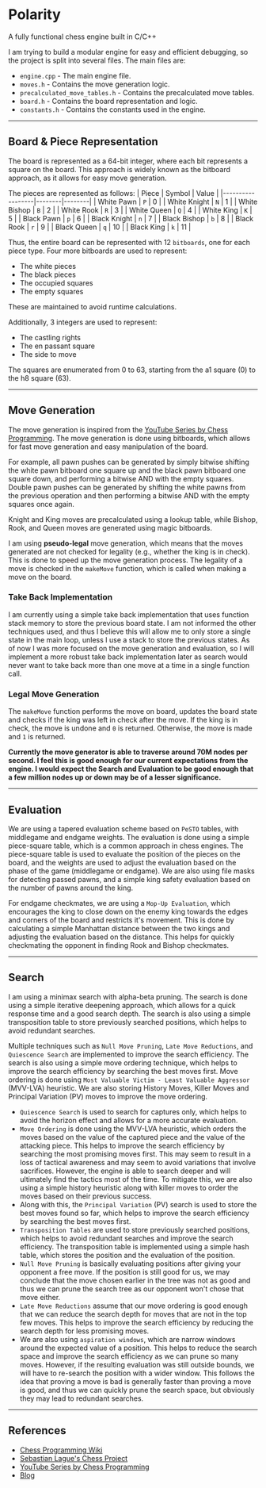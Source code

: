 # Polarity  
A fully functional chess engine built in C/C++

I am trying to build a modular engine for easy and efficient debugging, so the project is split into several files. The main files are:
- `engine.cpp` - The main engine file.
- `moves.h` - Contains the move generation logic.
- `precalculated_move_tables.h` - Contains the precalculated move tables.
- `board.h` - Contains the board representation and logic.
- `constants.h` - Contains the constants used in the engine.

---

## Board & Piece Representation

The board is represented as a 64-bit integer, where each bit represents a square on the board. This approach is widely known as the bitboard approach, as it allows for easy move generation. 

The pieces are represented as follows: 
| Piece           | Symbol | Value |
|------------------|--------|--------|
| White Pawn       | `P`    | 0      |
| White Knight     | `N`    | 1      |
| White Bishop     | `B`    | 2      |
| White Rook       | `R`    | 3      |
| White Queen      | `Q`    | 4      |
| White King       | `K`    | 5      |
| Black Pawn       | `p`    | 6      |
| Black Knight     | `n`    | 7      |
| Black Bishop     | `b`    | 8      |
| Black Rook       | `r`    | 9      |
| Black Queen      | `q`    | 10     |
| Black King       | `k`    | 11     |


Thus, the entire board can be represented with 12 `bitboards`, one for each piece type. Four more bitboards are used to represent:
- The white pieces
- The black pieces
- The occupied squares
- The empty squares  

These are maintained to avoid runtime calculations.

Additionally, 3 integers are used to represent:
- The castling rights
- The en passant square
- The side to move

The squares are enumerated from 0 to 63, starting from the a1 square (0) to the h8 square (63).

---

## Move Generation

The move generation is inspired from the [YouTube Series by Chess Programming](https://www.youtube.com/playlist?list=PLmN0neTso3Jxh8ZIylk74JpwfiWNI76Cs). The move generation is done using bitboards, which allows for fast move generation and easy manipulation of the board.

For example, all pawn pushes can be generated by simply bitwise shifting the white pawn bitboard one square up and the black pawn bitboard one square down, and performing a bitwise AND with the empty squares. Double pawn pushes can be generated by shifting the white pawns from the previous operation and then performing a bitwise AND with the empty squares once again.

Knight and King moves are precalculated using a lookup table, while Bishop, Rook, and Queen moves are generated using magic bitboards.

I am using **pseudo-legal** move generation, which means that the moves generated are not checked for legality (e.g., whether the king is in check). This is done to speed up the move generation process. The legality of a move is checked in the `makeMove` function, which is called when making a move on the board.


### Take Back Implementation

I am currently using a simple take back implementation that uses function stack memory to store the previous board state. I am not informed the other techniques used, and thus I believe this will allow me to only store a single state in the main loop, unless I use a stack to store the previous states. As of now I was more focused on the move generation and evaluation, so I will implement a more robust take back implementation later as search would never want to take back more than one move at a time in a single function call. 

### Legal Move Generation

The `makeMove` function performs the move on board, updates the board state and checks if the king was left in check after the move. If the king is in check, the move is undone and `0` is returned. Otherwise, the move is made and `1` is returned.

**Currently the move generator is able to traverse around 70M nodes per second. I feel this is good enough for our current expectations from the engine. I would expect the Search and Evaluation to be good enough that a few million nodes up or down may be of a lesser significance.**

---
## Evaluation

We are using a tapered evaluation scheme based on `PeSTO` tables, with middlegame and endgame weights. The evaluation is done using a simple piece-square table, which is a common approach in chess engines. The piece-square table is used to evaluate the position of the pieces on the board, and the weights are used to adjust the evaluation based on the phase of the game (middlegame or endgame). We are also using file masks for detecting passed pawns, and a simple king safety evaluation based on the number of pawns around the king. 

For endgame checkmates, we are using a `Mop-Up Evaluation`, which encourages the king to close down on the enemy king towards the edges and corners of the board and restricts it's movement. This is done by calculating a simple Manhattan distance between the two kings and adjusting the evaluation based on the distance. This helps for quickly checkmating the opponent in finding Rook and Bishop checkmates.

---
## Search

I am using a minimax search with alpha-beta pruning. The search is done using a simple iterative deepening approach, which allows for a quick response time and a good search depth. The search is also using a simple transposition table to store previously searched positions, which helps to avoid redundant searches.

Multiple techniques such as `Null Move Pruning`, `Late Move Reductions`, and `Quiescence Search` are implemented to improve the search efficiency. The search is also using a simple move ordering technique, which helps to improve the search efficiency by searching the best moves first. Move ordering is done using `Most Valuable Victim - Least Valuable Aggressor` (MVV-LVA) heuristic. We are also storing History Moves, Killer Moves and Principal Variation (PV) moves to improve the move ordering.

- `Quiescence Search` is used to search for captures only, which helps to avoid the horizon effect and allows for a more accurate evaluation.
- `Move Ordering` is done using the MVV-LVA heuristic, which orders the moves based on the value of the captured piece and the value of the attacking piece. This helps to improve the search efficiency by searching the most promising moves first. This may seem to result in a loss of tactical awareness and may seem to avoid variations that involve sacrifices. However, the engine is able to search deeper and will ultimately find the tactics most of the time. To mitigate this, we are also using a simple history heuristic along with killer moves to order the moves based on their previous success.
- Along with this, the `Principal Variation` (PV) search is used to store the best moves found so far, which helps to improve the search efficiency by searching the best moves first.
- `Transposition Tables` are used to store previously searched positions, which helps to avoid redundant searches and improve the search efficiency. The transposition table is implemented using a simple hash table, which stores the position and the evaluation of the position.
- `Null Move Pruning` is basically evaluating positions after giving your opponent a free move. If the position is still good for us, we may conclude that the move chosen earlier in the tree was not as good and thus we can prune the search tree as our opponent won't chose that move either.
- `Late Move Reductions` assume that our move ordering is good enough that we can reduce the search depth for moves that are not in the top few moves. This helps to improve the search efficiency by reducing the search depth for less promising moves.
- We are also using `aspiration windows`, which are narrow windows around the expected value of a position. This helps to reduce the search space and improve the search efficiency as we can prune so many moves. However, if the resulting evaluation was still outside bounds, we will have to re-search the position with a wider window. This follows the idea that proving a move is bad is generally faster than proving a move is good, and thus we can quickly prune the search space, but obviously they may lead to redundant searches.
---
## References

- [Chess Programming Wiki](https://www.chessprogramming.org/Main_Page)
- [Sebastian Lague's Chess Project](https://www.youtube.com/watch?v=_vqlIPDR2TU)
- [YouTube Series by Chess Programming](https://www.youtube.com/playlist?list=PLmN0neTso3Jxh8ZIylk74JpwfiWNI76Cs)
- [Blog](https://ameye.dev/notes/chess-engine/)
